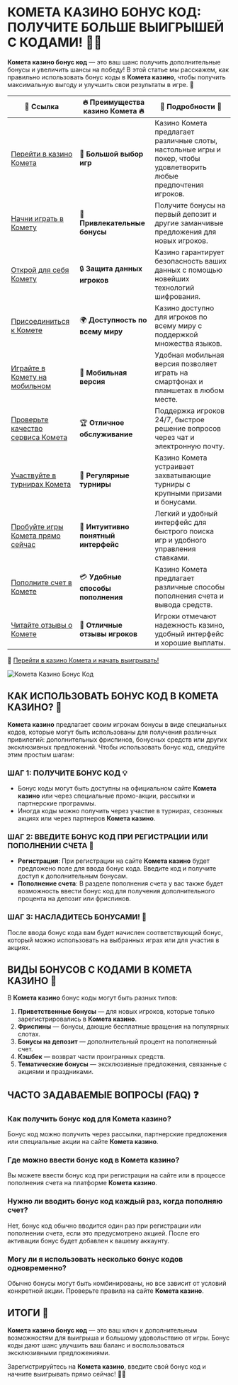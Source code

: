 # КОМЕТА КАЗИНО БОНУС КОД: ПОЛУЧИТЕ БОЛЬШЕ ВЫИГРЫШЕЙ С КОДАМИ! 🎁🎰

**Комета казино бонус код** — это ваш шанс получить дополнительные бонусы и увеличить шансы на победу! В этой статье мы расскажем, как правильно использовать бонус коды в **Комета казино**, чтобы получить максимальную выгоду и улучшить свои результаты в игре. 🚀

| 🔗 **Ссылка**                                         | 🔥 **Преимущества казино Комета** 🔥  | 🌟 **Подробности** 🌟 |
|-----------------------------------------------------|-------------------------------------|----------------------|
| [Перейти в казино Комета](https://brandplay.link/8ZymQJV8) | 🎰 **Большой выбор игр**           | Казино Комета предлагает различные слоты, настольные игры и покер, чтобы удовлетворить любые предпочтения игроков. |
| [Начни играть в Комету](https://brandplay.link/8ZymQJV8) | 💸 **Привлекательные бонусы**      | Получите бонусы на первый депозит и другие заманчивые предложения для новых игроков. |
| [Открой для себя Комету](https://brandplay.link/8ZymQJV8) | 🔒 **Защита данных игроков**      | Казино гарантирует безопасность ваших данных с помощью новейших технологий шифрования. |
| [Присоединиться к Комете](https://brandplay.link/8ZymQJV8) | 🌍 **Доступность по всему миру**   | Казино доступно для игроков по всему миру с поддержкой множества языков. |
| [Играйте в Комету на мобильном](https://brandplay.link/8ZymQJV8) | 📱 **Мобильная версия**           | Удобная мобильная версия позволяет играть на смартфонах и планшетах в любом месте. |
| [Проверьте качество сервиса Комета](https://brandplay.link/8ZymQJV8) | 🏆 **Отличное обслуживание**      | Поддержка игроков 24/7, быстрое решение вопросов через чат и электронную почту. |
| [Участвуйте в турнирах Комета](https://brandplay.link/8ZymQJV8) | 🎉 **Регулярные турниры**         | Казино Комета устраивает захватывающие турниры с крупными призами и бонусами. |
| [Пробуйте игры Комета прямо сейчас](https://brandplay.link/8ZymQJV8) | 🎯 **Интуитивно понятный интерфейс** | Легкий и удобный интерфейс для быстрого поиска игр и удобного управления ставками. |
| [Пополните счет в Комете](https://brandplay.link/8ZymQJV8) | 💳 **Удобные способы пополнения**  | Казино Комета предлагает различные способы пополнения счета и вывода средств. |
| [Читайте отзывы о Комете](https://brandplay.link/8ZymQJV8) | 💬 **Отличные отзывы игроков**    | Игроки отмечают надежность казино, удобный интерфейс и хорошие выплаты. |

🔗 [Перейти в казино Комета и начать выигрывать!](https://brandplay.link/8ZymQJV8)

![Комета Казино Бонус Код](https://sun9-35.userapi.com/impf/iW6wXfa-ZJ-K__tTHhcI8--eOuT0fF_cmF173Q/in_qlf06hTM.jpg?size=1920x768&quality=95&crop=0,73,1070,427&sign=8a151cd9063128bae2a69b9f942a9a04&type=cover_group)

## КАК ИСПОЛЬЗОВАТЬ БОНУС КОД В КОМЕТА КАЗИНО? 🧐

**Комета казино** предлагает своим игрокам бонусы в виде специальных кодов, которые могут быть использованы для получения различных привилегий: дополнительных фриспинов, бонусных средств или других эксклюзивных предложений. Чтобы использовать бонус код, следуйте этим простым шагам:

### ШАГ 1: ПОЛУЧИТЕ БОНУС КОД 💡

- Бонус коды могут быть доступны на официальном сайте **Комета казино** или через специальные промо-акции, рассылки и партнерские программы.
- Иногда коды можно получить через участие в турнирах, сезонных акциях или через партнеров **Комета казино**.

### ШАГ 2: ВВЕДИТЕ БОНУС КОД ПРИ РЕГИСТРАЦИИ ИЛИ ПОПОЛНЕНИИ СЧЕТА 🔑

- **Регистрация**: При регистрации на сайте **Комета казино** будет предложено поле для ввода бонус кода. Введите код и получите доступ к дополнительным бонусам.
- **Пополнение счета**: В разделе пополнения счета у вас также будет возможность ввести бонус код для получения дополнительного процента на депозит или фриспинов.

### ШАГ 3: НАСЛАДИТЕСЬ БОНУСАМИ! 🎉

После ввода бонус кода вам будет начислен соответствующий бонус, который можно использовать на выбранных играх или для участия в акциях.

## ВИДЫ БОНУСОВ С КОДАМИ В КОМЕТА КАЗИНО 🎁

В **Комета казино** бонус коды могут быть разных типов:

1. **Приветственные бонусы** — для новых игроков, которые только зарегистрировались в **Комета казино**.
2. **Фриспины** — бонусы, дающие бесплатные вращения на популярных слотах.
3. **Бонусы на депозит** — дополнительный процент на пополненный счет.
4. **Кэшбек** — возврат части проигранных средств.
5. **Тематические бонусы** — эксклюзивные предложения, связанные с акциями и праздниками.

## ЧАСТО ЗАДАВАЕМЫЕ ВОПРОСЫ (FAQ) ❓

### Как получить бонус код для **Комета казино**?

Бонус код можно получить через рассылки, партнерские предложения или специальные акции на сайте **Комета казино**.

### Где можно ввести бонус код в **Комета казино**?

Вы можете ввести бонус код при регистрации на сайте или в процессе пополнения счета на платформе **Комета казино**.

### Нужно ли вводить бонус код каждый раз, когда пополняю счет?

Нет, бонус код обычно вводится один раз при регистрации или пополнении счета, если это предусмотрено акцией. После его активации бонус будет добавлен к вашему аккаунту.

### Могу ли я использовать несколько бонус кодов одновременно?

Обычно бонусы могут быть комбинированы, но все зависит от условий конкретной акции. Проверьте правила на сайте **Комета казино**.

## ИТОГИ 🎉

**Комета казино бонус код** — это ваш ключ к дополнительным возможностям для выигрыша и большому удовольствию от игры. Бонус коды дают шанс улучшить ваш баланс и воспользоваться эксклюзивными предложениями.

Зарегистрируйтесь на **Комета казино**, введите свой бонус код и начните выигрывать прямо сейчас! 🎰💸
